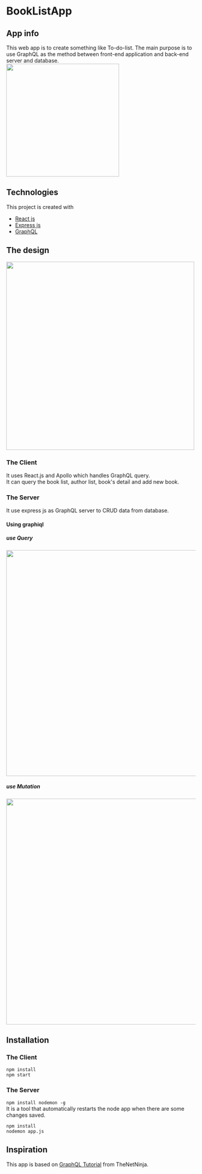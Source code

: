 # BookListApp

## App info
This web app is to create something like To-do-list. The main purpose is to use GraphQL as the method between front-end application and back-end server and database.  
<img src="https://github.com/fishxxxx/BookListApp/blob/master/img/react_demo.gif" width="300">

## Technologies  
This project is created with
- [React js](https://github.com/facebook/create-react-app)
- [Express js](https://github.com/fishxxxx/BookListApp/blob/master/img/graphql2.png)
- [GraphQL](https://graphql.org/)

## The design
<img src="https://github.com/fishxxxx/BookListApp/blob/master/img/structure.png" width="500">

### The Client 
It uses React.js and Apollo which handles GraphQL query.  
It can query the book list, author list, book's detail and add new book.  

### The Server 
It use express js as GraphQL server to CRUD data from database.

#### Using graphiql
##### use Query
<img src="https://github.com/fishxxxx/BookListApp/blob/master/img/graphql1.png" width="600">  

##### use Mutation
<img src="https://github.com/fishxxxx/BookListApp/blob/master/img/graphql2.png" width="600">  

## Installation
### The Client 
```
npm install  
npm start
```
### The Server 
```npm install nodemon -g ```  
It is a tool that automatically restarts the node app when there are some changes saved.
```
npm install
nodemon app.js
```

## Inspiration
This app is based on [GraphQL Tutorial](https://www.youtube.com/playlist?list=PL4cUxeGkcC9iK6Qhn-QLcXCXPQUov1U7f) from TheNetNinja.
